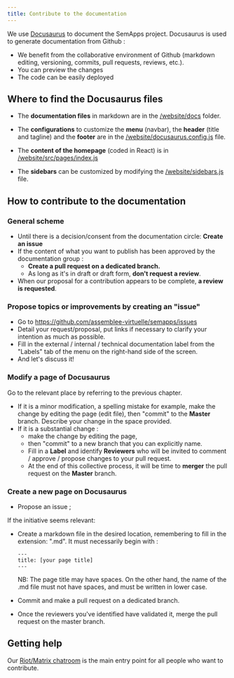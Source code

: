 ```yaml
---
title: Contribute to the documentation
---
```


We use [Docusaurus](https://docusaurus.io/) to document the SemApps project. Docusaurus is used to generate documentation from Github : 
- We benefit from the collaborative environment of Github (markdown editing, versioning, commits, pull requests, reviews, etc.).
- You can preview the changes
- The code can be easily deployed

## Where to find the Docusaurus files

- The **documentation files** in markdown are in the [/website/docs](https://github.com/assemblee-virtuelle/semapps/tree/master/website/docs) folder.

- The **configurations** to customize the  **menu** (navbar), the **header** (title and tagline) and the **footer** are in the [/website/docusaurus.config.js](https://github.com/assemblee-virtuelle/semapps/blob/master/website/docusaurus.config.js) file.

- The **content of the homepage** (coded in React) is in [/website/src/pages/index.js](https://github.com/assemblee-virtuelle/semapps/blob/master/website/src/pages/index.js)

- The **sidebars** can be customized by modifying the [/website/sidebars.js](https://github.com/assemblee-virtuelle/semapps/blob/master/website/sidebars.js) file.

## How to contribute to the documentation

### General scheme
- Until there is a decision/consent from the documentation circle: **Create an issue**
- If the content of what you want to publish has been approved by the documentation group : 
    - **Create a pull request on a dedicated branch.**  
    - As long as it's in draft or draft form, **don't request a review**.
- When our proposal for a contribution appears to be complete, **a review is requested**.

### Propose topics or improvements by creating an "issue"
- Go to https://github.com/assemblee-virtuelle/semapps/issues
- Detail your request/proposal, put links if necessary to clarify your intention as much as possible.  
- Fill in the external / internal / technical documentation label from the "Labels" tab of the menu on the right-hand side of the screen. 
- And let's discuss it!

### Modify a page of Docusaurus
Go to the relevant place by referring to the previous chapter. 
- If it is a minor modification, a spelling mistake for example, make the change by editing the page (edit file), then "commit" to the __Master__ branch. Describe your change in the space provided. 
- If it is a substantial change : 
  - make the change by editing the page, 
  - then "commit" to a new branch that you can explicitly name.
  - Fill in a __Label__ and identify __Reviewers__ who will be invited to comment / approve / propose changes to your pull request. 
  - At the end of this collective process, it will be time to __merger__ the pull request on the __Master__ branch.

### Create a new page on Docusaurus
- Propose an issue ; 

If the initiative seems relevant: 
- Create a markdown file in the desired location, remembering to fill in the extension: ".md". It must necessarily begin with :
  ```
  ---
  title: [your page title]
  ---
  ```

  NB: The page title may have spaces. On the other hand, the name of the .md file must not have spaces, and must be written in lower case.

- Commit and make a pull request on a dedicated branch. 
- Once the reviewers you've identified have validated it, merge the pull request on the master branch. 

## Getting help

Our [Riot/Matrix chatroom](https://riot.im/app/#/room/#semapps:matrix.virtual-assembly.org) is the main entry point for all people who want to contribute.
